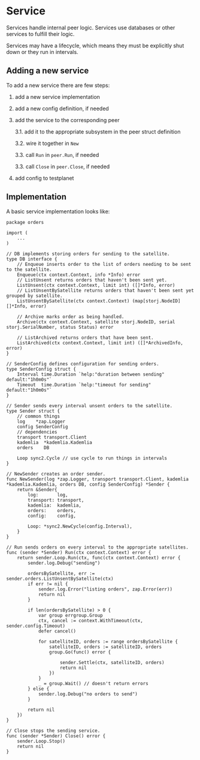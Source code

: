 # Service

Services handle internal peer logic. Services use databases or other services to fulfill their logic.

Services may have a lifecycle, which means they must be explicitly shut down or they run in intervals.

## Adding a new service

To add a new service there are few steps:

1. add a new service implementation
2. add a new config definition, if needed
3. add the service to the corresponding peer

   3.1. add it to the appropriate subsystem in the peer struct definition

   3.2. wire it together in `New`

   3.3. call `Run` in `peer.Run`, if needed

   3.3. call `Close` in `peer.Close`, if needed

4. add config to testplanet

## Implementation

A basic service implementation looks like:

```text
package orders

import (
    ...
)

// DB implements storing orders for sending to the satellite.
type DB interface {
    // Enqueue inserts order to the list of orders needing to be sent to the satellite.
    Enqueue(ctx context.Context, info *Info) error
    // ListUnsent returns orders that haven't been sent yet.
    ListUnsent(ctx context.Context, limit int) ([]*Info, error)
    // ListUnsentBySatellite returns orders that haven't been sent yet grouped by satellite.
    ListUnsentBySatellite(ctx context.Context) (map[storj.NodeID][]*Info, error)

    // Archive marks order as being handled.
    Archive(ctx context.Context, satellite storj.NodeID, serial storj.SerialNumber, status Status) error

    // ListArchived returns orders that have been sent.
    ListArchived(ctx context.Context, limit int) ([]*ArchivedInfo, error)
}

// SenderConfig defines configuration for sending orders.
type SenderConfig struct {
    Interval time.Duration `help:"duration between sending" default:"1h0m0s"`
    Timeout  time.Duration `help:"timeout for sending" default:"1h0m0s"`
}

// Sender sends every interval unsent orders to the satellite.
type Sender struct {
    // common things
    log    *zap.Logger
    config SenderConfig
    // dependencies
    transport transport.Client
    kademlia  *kademlia.Kademlia
    orders    DB

    Loop sync2.Cycle // use cycle to run things in intervals
}

// NewSender creates an order sender.
func NewSender(log *zap.Logger, transport transport.Client, kademlia *kademlia.Kademlia, orders DB, config SenderConfig) *Sender {
    return &Sender{
        log:       log,
        transport: transport,
        kademlia:  kademlia,
        orders:    orders,
        config:    config,

        Loop: *sync2.NewCycle(config.Interval),
    }
}

// Run sends orders on every interval to the appropriate satellites.
func (sender *Sender) Run(ctx context.Context) error {
    return sender.Loop.Run(ctx, func(ctx context.Context) error {
        sender.log.Debug("sending")

        ordersBySatellite, err := sender.orders.ListUnsentBySatellite(ctx)
        if err != nil {
            sender.log.Error("listing orders", zap.Error(err))
            return nil
        }

        if len(ordersBySatellite) > 0 {
            var group errgroup.Group
            ctx, cancel := context.WithTimeout(ctx, sender.config.Timeout)
            defer cancel()

            for satelliteID, orders := range ordersBySatellite {
                satelliteID, orders := satelliteID, orders
                group.Go(func() error {

                    sender.Settle(ctx, satelliteID, orders)
                    return nil
                })
            }
            _ = group.Wait() // doesn't return errors
        } else {
            sender.log.Debug("no orders to send")
        }

        return nil
    })
}

// Close stops the sending service.
func (sender *Sender) Close() error {
    sender.Loop.Stop()
    return nil
}
```

